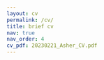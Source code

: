 ```yaml
---
layout: cv
permalink: /cv/
title: brief cv
nav: true
nav_order: 4
cv_pdf: 20230221_Asher_CV.pdf
---
```

